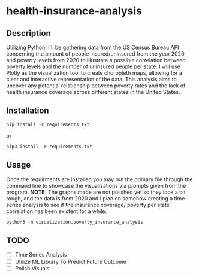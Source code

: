 # health-insurance-analysis

## Description
Utilizing Python, I'll be gathering data from the US Census Bureau API concerning the amount of people insured/uninsured from the year 2020, and poverty levels from 2020 to illustrate a possible correlation between poverty levels and the number of uninsured people per state. I will use Plotly as the visualization tool to create choropleth maps, allowing for a clear and interactive representation of the data. This analysis aims to uncover any potential relationship between poverty rates and the lack of health insurance coverage across different states in the United States.

## Installation
```
pip install -r requirements.txt
```
or
```
pip3 install -r requirements.txt
```

## Usage
Once the requirments are installed you may run the primary file through the command line to showcase the visualizations via prompts given from the program. 
**NOTE:** The graphs made are not polished yet so they look a bit rough, and the data is from 2020 and I plan on somehow creating a time series analysis to see if the insurance coverage/ poverty per state correlation has been existent for a while.

```
python3 -m visualization.poverty_insurance_analysis
```

## TODO
- [ ] Time Series Analysis 
- [ ] Utilize ML Library To Predict Future Outcome
- [ ] Polish Visuals